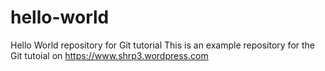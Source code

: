 # hello-world
Hello World repository for Git tutorial
This is an example repository for the Git tutoial on https://www.shrp3.wordpress.com